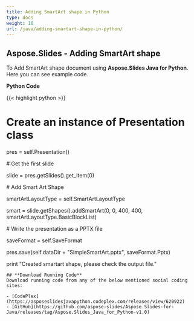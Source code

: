 ```yaml
---
title: Adding SmartArt shape in Python
type: docs
weight: 10
url: /java/adding-smartart-shape-in-python/
---
```


## **Aspose.Slides - Adding SmartArt shape**
To Add SmartArt shape document using **Aspose.Slides Java for Python**. Here you can see example code.

**Python Code**

{{< highlight python >}}

 # Create an instance of Presentation class

pres = self.Presentation()

\# Get the first slide

slide = pres.getSlides().get_Item(0)

\# Add Smart Art Shape

smartArtLayoutType = self.SmartArtLayoutType

smart = slide.getShapes().addSmartArt(0, 0, 400, 400, smartArtLayoutType.BasicBlockList)

\# Write the presentation as a PPTX file

saveFormat = self.SaveFormat

pres.save(self.dataDir + "SimpleSmartArt.pptx", saveFormat.Pptx)

print "Created smartart shape, please check the output file."

```
## **Download Running Code**
Download running code from any of the below mentioned social coding sites:

- [CodePlex](https://asposeslidesjavapython.codeplex.com/releases/view/620922)
- [GitHub](https://github.com/aspose-slides/Aspose.Slides-for-Java/releases/tag/Aspose.Slides_Java_for_Python-v1.0)
